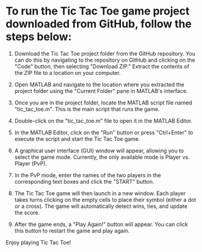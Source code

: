 <h1>To run the Tic Tac Toe game project downloaded from GitHub, follow the steps below:</h1>


1. Download the Tic Tac Toe project folder from the GitHub repository. You can do this by navigating to the repository on GitHub and clicking on the "Code" button, then selecting "Download ZIP." Extract the contents of the ZIP file to a location on your computer.

2. Open MATLAB and navigate to the location where you extracted the project folder using the "Current Folder" pane in MATLAB's interface.

3. Once you are in the project folder, locate the MATLAB script file named "tic_tac_toe.m". This is the main script that runs the game.

4. Double-click on the "tic_tac_toe.m" file to open it in the MATLAB Editor.

5. In the MATLAB Editor, click on the "Run" button or press "Ctrl+Enter" to execute the script and start the Tic Tac Toe game.

6. A graphical user interface (GUI) window will appear, allowing you to select the game mode. Currently, the only available mode is Player vs. Player (PvP).

7. In the PvP mode, enter the names of the two players in the corresponding text boxes and click the "START" button.

8. The Tic Tac Toe game will then launch in a new window. Each player takes turns clicking on the empty cells to place their symbol (either a dot or a cross). The game will automatically detect wins, ties, and update the score.

9. After the game ends, a "Play Again!" button will appear. You can click this button to restart the game and play again.

Enjoy playing Tic Tac Toe!
